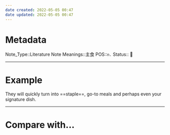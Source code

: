 ```yaml
---
date created: 2022-05-05 00:47
date updated: 2022-05-05 00:47
---
```


# Metadata

Note_Type::Literature Note
Meanings::主食
POS::`n.`
Status:: 👶

---

# Example

They will quickly turn into ==staple==, go-to meals and perhaps even your signature dish.

---

# Compare with...
